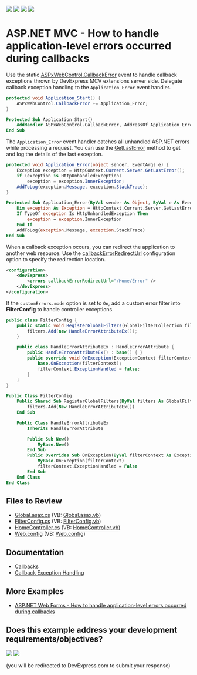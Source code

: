 <!-- default badges list -->
![](https://img.shields.io/endpoint?url=https://codecentral.devexpress.com/api/v1/VersionRange/128566621/14.2.3%2B)
[![](https://img.shields.io/badge/Open_in_DevExpress_Support_Center-FF7200?style=flat-square&logo=DevExpress&logoColor=white)](https://supportcenter.devexpress.com/ticket/details/E4588)
[![](https://img.shields.io/badge/📖_How_to_use_DevExpress_Examples-e9f6fc?style=flat-square)](https://docs.devexpress.com/GeneralInformation/403183)
[![](https://img.shields.io/badge/💬_Leave_Feedback-feecdd?style=flat-square)](#does-this-example-address-your-development-requirementsobjectives)
<!-- default badges end -->

# ASP.NET MVC - How to handle application-level errors occurred during callbacks

Use the static [ASPxWebControl.CallbackError](https://docs.devexpress.com/AspNet/DevExpress.Web.ASPxWebControl.CallbackError) event to handle callback exceptions thrown by DevExpress MCV extensions server side. Delegate callback exception handling to the `Application_Error` event handler.

```cs
protected void Application_Start() {
    ASPxWebControl.CallbackError += Application_Error;
}
```

```vb
Protected Sub Application_Start()
	AddHandler ASPxWebControl.CallbackError, AddressOf Application_Error
End Sub
```

The `Application_Error` event handler catches all unhandled ASP.NET errors while processing a request. You can use the [GetLastError](https://learn.microsoft.com/en-us/dotnet/api/system.web.httpserverutility.getlasterror) method to get and log the details of the last exception.

```cs
protected void Application_Error(object sender, EventArgs e) {
    Exception exception = HttpContext.Current.Server.GetLastError();
    if (exception is HttpUnhandledException)
        exception = exception.InnerException;
    AddToLog(exception.Message, exception.StackTrace);
}
```

```vb
Protected Sub Application_Error(ByVal sender As Object, ByVal e As EventArgs)
    Dim exception As Exception = HttpContext.Current.Server.GetLastError()
    If TypeOf exception Is HttpUnhandledException Then
        exception = exception.InnerException
    End If
    AddToLog(exception.Message, exception.StackTrace)
End Sub
```

When a callback exception occurs, you can redirect the application to another web resource. Use the [callbackErrorRedirectUrl](https://docs.devexpress.com/AspNet/6914/common-concepts/webconfig-modifications/webconfig-options/redirection-on-a-callback-error) configuration option to specify the redirection location.

```xml
<configuration>
    <devExpress>
        <errors callbackErrorRedirectUrl="/Home/Error" />
    </devExpress>
</configuration>
```

If the `customErrors.mode` option is set to `On`, add a custom error filter into **FilterConfig** to handle controller exceptions. 

```cs
public class FilterConfig {
    public static void RegisterGlobalFilters(GlobalFilterCollection filters) {
        filters.Add(new HandleErrorAttributeEx());
    }

    public class HandleErrorAttributeEx : HandleErrorAttribute {
        public HandleErrorAttributeEx() : base() { }
        public override void OnException(ExceptionContext filterContext) {
            base.OnException(filterContext);
            filterContext.ExceptionHandled = false;
        }
    }
}

```

```vb
Public Class FilterConfig
    Public Shared Sub RegisterGlobalFilters(ByVal filters As GlobalFilterCollection)
        filters.Add(New HandleErrorAttributeEx())
    End Sub

    Public Class HandleErrorAttributeEx
        Inherits HandleErrorAttribute

        Public Sub New()
            MyBase.New()
        End Sub
        Public Overrides Sub OnException(ByVal filterContext As ExceptionContext)
            MyBase.OnException(filterContext)
            filterContext.ExceptionHandled = False
        End Sub
    End Class
End Class
```

## Files to Review

* [Global.asax.cs](./CS/DXWebApplication1/Global.asax.cs) (VB: [Global.asax.vb](./VB/DXWebApplication1/Global.asax.vb))
* [FilterConfig.cs](./CS/DXWebApplication1/App_Start/FilterConfig.cs) (VB: [FilterConfig.vb](./VB/DXWebApplication1/App_Start/FilterConfig.vb))
* [HomeController.cs](./CS/DXWebApplication1/Controllers/HomeController.cs) (VB: [HomeController.vb](./VB/DXWebApplication1/Controllers/HomeController.vb))
* [Web.config](./CS/DXWebApplication1/Web.config) (VB: [Web.config](./VB/DXWebApplication1/Web.config))

## Documentation 

* [Callbacks](https://docs.devexpress.com/AspNet/402559/common-concepts/callbacks)
* [Callback Exception Handling](https://docs.devexpress.com/AspNetMvc/402269/common-features/callback-based-functionality/callback-exception-handling)

## More Examples 

* [ASP.NET Web Forms - How to handle application-level errors occurred during callbacks](https://github.com/DevExpress-Examples/asp-net-web-forms-handle-app-level-errors-occurred-during-callbacks)
<!-- feedback -->
## Does this example address your development requirements/objectives?

[<img src="https://www.devexpress.com/support/examples/i/yes-button.svg"/>](https://www.devexpress.com/support/examples/survey.xml?utm_source=github&utm_campaign=asp-net-mvc-handle-app-level-errors-occurred-during-callbacks&~~~was_helpful=yes) [<img src="https://www.devexpress.com/support/examples/i/no-button.svg"/>](https://www.devexpress.com/support/examples/survey.xml?utm_source=github&utm_campaign=asp-net-mvc-handle-app-level-errors-occurred-during-callbacks&~~~was_helpful=no)

(you will be redirected to DevExpress.com to submit your response)
<!-- feedback end -->
